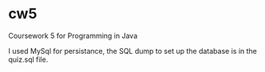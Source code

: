 # cw5
Coursework 5 for Programming in Java

I used MySql for persistance, the SQL dump to set up the database is in the quiz.sql file. 

